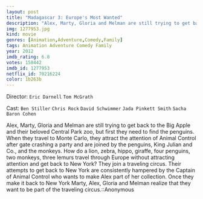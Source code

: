 ```yaml
---
layout: post
title: "Madagascar 3: Europe's Most Wanted"
description: "Alex, Marty, Gloria and Melman are still trying to get back to the Big Apple and their beloved Central Park zoo, but first they need to find the penguins. When they travel to Monte Carlo, they attract the attention of Animal Control after gate crashing a party and are joined by the penguins, King Julian and Co., and the monkeys. How do a lion, zebra, hippo, giraffe, four penguins, two monkeys, three lemurs travel through Europe without attract.."
img: 1277953.jpg
kind: movie
genres: [Animation,Adventure,Comedy,Family]
tags: Animation Adventure Comedy Family 
year: 2012
imdb_rating: 6.8
votes: 158442
imdb_id: 1277953
netflix_id: 70216224
color: 1b263b
---
```

Director: `Eric Darnell` `Tom McGrath`  

Cast: `Ben Stiller` `Chris Rock` `David Schwimmer` `Jada Pinkett Smith` `Sacha Baron Cohen` 

Alex, Marty, Gloria and Melman are still trying to get back to the Big Apple and their beloved Central Park zoo, but first they need to find the penguins. When they travel to Monte Carlo, they attract the attention of Animal Control after gate crashing a party and are joined by the penguins, King Julian and Co., and the monkeys. How do a lion, zebra, hippo, giraffe, four penguins, two monkeys, three lemurs travel through Europe without attracting attention and get back to New York? They join a traveling circus. Their attempts to get back to New York are consistently hampered by the Captain of Animal Control who wants to make Alex part of her collection. Once they make it back to New York Marty, Alex, Gloria and Melman realize that they want to be part of the traveling circus.::Anonymous
